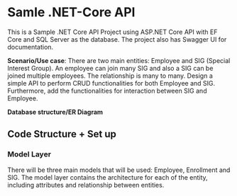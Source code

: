 # Samle .NET-Core API
This is a Sample .NET Core API Project using ASP.NET Core API with EF Core and SQL Server as the database. The project also has Swagger UI for documentation.

**Scenario/Use case**: There are two main entities: Employee and SIG (Special Interest Group). An employee can join many SIG and also a SIG can be joined multiple employees.
The relationship is many to many. Design a simple API to perform CRUD functionalities for both Employee and SIG. Furthermore, add the functionalities for interaction 
between SIG and Employee.

**Database structure/ER Diagram**

## Code Structure + Set up

### Model Layer

There will be three main models that will be used: Employee, Enrollment and SIG. The model layer contains the architecture for each of the entity, including attributes and 
relationship between entities.
